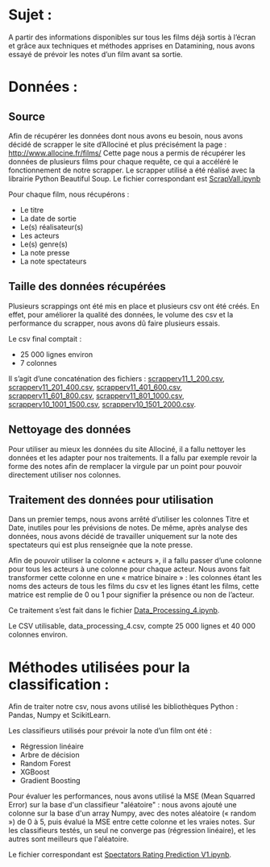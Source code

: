 # Sujet :

A partir des informations disponibles sur tous les films déjà sortis à l’écran et grâce aux techniques et méthodes apprises en Datamining, nous avons essayé de prévoir les notes d’un film avant sa sortie.

# Données :

## Source

Afin de récupérer les données dont nous avons eu besoin, nous avons décidé de scrapper le site d’Allociné et plus précisément la page : http://www.allocine.fr/films/
Cette page nous a permis de récupérer les données de plusieurs films pour chaque requête, ce qui a accéléré le fonctionnement de notre scrapper.
Le scrapper utilisé a été réalisé avec la librairie Python Beautiful Soup.
Le fichier correspondant est [ScrapVall.ipynb](https://github.com/Charif-C/allocine_ratings_prediction/blob/master/ScrapVall.ipynb)

Pour chaque film, nous récupérons :
-	Le titre
-	La date de sortie
-	Le(s) réalisateur(s)
-	Les acteurs
-	Le(s) genre(s)
-	La note presse
-	La note spectateurs

## Taille des données récupérées

Plusieurs scrappings ont été mis en place et plusieurs csv ont été créés. En effet, pour améliorer la qualité des données, le volume des csv et la performance du scrapper, nous avons dû faire plusieurs essais.

Le csv final comptait :
-	25 000 lignes environ
-	7 colonnes

Il s’agit d’une concaténation des fichiers : [scrapperv11_1_200.csv](https://github.com/Charif-C/allocine_ratings_prediction/blob/master/scrapperv11_1_200.csv), [scrapperv11_201_400.csv](https://github.com/Charif-C/allocine_ratings_prediction/blob/master/scrapperv11_201_400.csv), [scrapperv11_401_600.csv](https://github.com/Charif-C/allocine_ratings_prediction/blob/master/scrapperv11_401_600.csv), [scrapperv11_601_800.csv](https://github.com/Charif-C/allocine_ratings_prediction/blob/master/scrapperv11_601_800.csv), [scrapperv11_801_1000.csv](https://github.com/Charif-C/allocine_ratings_prediction/blob/master/scrapperv11_801_1000.csv), [scrapperv10_1001_1500.csv](https://github.com/Charif-C/allocine_ratings_prediction/blob/master/scrapperv11_1001_1500.csv), [scrapperv10_1501_2000.csv](https://github.com/Charif-C/allocine_ratings_prediction/blob/master/scrapperv10_1501_2000.csv).

## Nettoyage des données

Pour utiliser au mieux les données du site Allociné, il a fallu nettoyer les données et les adapter pour nos traitements.
Il a fallu par exemple revoir la forme des notes afin de remplacer la virgule par un point pour pouvoir directement utiliser nos colonnes.

## Traitement des données pour utilisation

Dans un premier temps, nous avons arrêté d’utiliser les colonnes Titre et Date, inutiles pour les prévisions de notes. De même, après analyse des données, nous avons décidé de travailler uniquement sur la note des spectateurs qui est plus renseignée que la note presse.

Afin de pouvoir utiliser la colonne « acteurs », il a fallu passer d’une colonne pour tous les acteurs à une colonne pour chaque acteur. Nous avons fait transformer cette colonne en une « matrice binaire » : les colonnes étant les noms des acteurs de tous les films du csv et les lignes étant les films, cette matrice est remplie de 0 ou 1 pour signifier la présence ou non de l’acteur.

Ce traitement s’est fait dans le fichier [Data_Processing_4.ipynb](https://github.com/Charif-C/allocine_ratings_prediction/blob/master/Data_Processing_4.ipynb).

Le CSV utilisable, data_processing_4.csv, compte 25 000 lignes et 40 000 colonnes environ.

# Méthodes utilisées pour la classification :

Afin de traiter notre csv, nous avons utilisé les bibliothèques Python : Pandas, Numpy et ScikitLearn.

Les classifieurs utilisés pour prévoir la note d’un film ont été :
  * Régression linéaire
  * Arbre de décision
  * Random Forest
  * XGBoost
  * Gradient Boosting

Pour évaluer les performances, nous avons utilisé la MSE (Mean Squarred Error) sur la base d'un classifieur "aléatoire" : nous avons ajouté une colonne sur la base d'un array Numpy, avec des notes aléatoire (« random ») de 0 à 5, puis évalué la MSE entre cette colonne et les vraies notes.
Sur les classifieurs testés, un seul ne converge pas (régression linéaire), et les autres sont meilleurs que l'aléatoire.

Le fichier correspondant est [Spectators Rating Prediction V1.ipynb](https://github.com/Charif-C/allocine_ratings_prediction/blob/master/Spectators%20Rating%20Prediction%20V1.ipynb).
